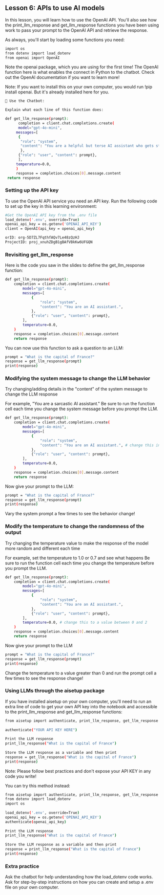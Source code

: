 ## Lesson 6: APIs to use AI models
In this lesson, you will learn how to use the OpenAI API. You'll also see how the print_llm_response and get_llm_response functions you have been using work to pass your prompt to the OpenAI API and retrieve the response.

As always, you'll start by loading some functions you need:
```bash
import os
from dotenv import load_dotenv
from openai import OpenAI
```
Note the openai package, which you are using for the first time! The OpenAI function here is what enables the connect in Python to the chatbot. Check out the OpenAI documentation if you want to learn more!

Note: If you want to install this on your own computer, you would run !pip install openai. But it's already installed here for you.
```bash
🤖 Use the Chatbot:

Explain what each line of this function does:

def get_llm_response(prompt):
      completion = client.chat.completions.create(
      model="gpt-4o-mini",
     messages=[
      {
       "role": "system",
       "content": "You are a helpful but terse AI assistant who gets straight to the point.",
       },
      {"role": "user", "content": prompt},
      ],
     temperature=0.0,
     )
     response = completion.choices[0].message.content
 return response
```
### Setting up the API key
To use the OpenAI API service you need an API key. Run the following code to set up the key in this learning environment:
```bash
#Get the OpenAI API key from the .env file
load_dotenv('.env', override=True)
openai_api_key = os.getenv('OPENAI_API_KEY')
client = OpenAI(api_key = openai_api_key)

orID: org-5D7ZL7FqthfAQv7Le48zQzHJ
ProjectID: proj_xnuhZDgB1gBAfVBkKw6UFGQN

```
### Revisiting get_llm_response
Here is the code you saw in the slides to define the get_llm_response function:
```bash
def get_llm_response(prompt):
    completion = client.chat.completions.create(
        model="gpt-4o-mini",
        messages=[
            {
                "role": "system",
                "content": "You are an AI assistant.",
            },
            {"role": "user", "content": prompt},
        ],
        temperature=0.0,
    )
    response = completion.choices[0].message.content
    return response
```
You can now use this function to ask a question to an LLM:
```bash
prompt = "What is the capital of France?"
response = get_llm_response(prompt)
print(response)
```
### Modifying the system message to change the LLM behavior
Try changing/adding details in the "content" of the system message to change the LLM response

For example, "You are a sarcastic AI assistant."
Be sure to run the function cell each time you change the system message before you prompt the LLM.
```bash
def get_llm_response(prompt):
    completion = client.chat.completions.create(
        model="gpt-4o-mini",
        messages=[
            {
                "role": "system",
                "content": "You are an AI assistant.", # change this instruction!
            },
            {"role": "user", "content": prompt},
        ],
        temperature=0.0,
    )
    response = completion.choices[0].message.content
    return response
```
Now give your prompt to the LLM:
```bash
prompt = "What is the capital of France?"
response = get_llm_response(prompt)
print(response)
```
Vary the system prompt a few times to see the behavior change!

### Modify the temperature to change the randomness of the output
Try changing the temperature value to make the response of the model more random and different each time

For example, set the temperature to 1.0 or 0.7 and see what happens
Be sure to run the function cell each time you change the temperature before you prompt the LLM.
```bash
def get_llm_response(prompt):
    completion = client.chat.completions.create(
        model="gpt-4o-mini",
        messages=[
            {
                "role": "system",
                "content": "You are an AI assistant.", 
            },
            {"role": "user", "content": prompt},
        ],
        temperature=0.0, # change this to a value between 0 and 2
    )
    response = completion.choices[0].message.content
    return response
```
Now give your prompt to the LLM
```bash
prompt = "What is the capital of France?"
response = get_llm_response(prompt)
print(response)
```
Change the temperature to a value greater than 0 and run the prompt cell a few times to see the response change!

### Using LLMs through the aisetup package
If you have installed aisetup on your own computer, you'll need to run an extra line of code to get your own API key into the notebook and accessible to the print_llm_response and get_llm_response functions:
```bash
from aisetup import authenticate, print_llm_response, get_llm_response
​
authenticate("YOUR API KEY HERE")
​
Print the LLM response
print_llm_response("What is the capital of France")
​
Store the LLM response as a variable and then print
response = get_llm_response("What is the capital of France")
print(response)
```
Note: Please follow best practices and don't expose your API KEY in any code you write!

You can try this method instead:
```bash
from aisetup import authenticate, print_llm_response, get_llm_response
from dotenv import load_dotenv
import os
​
load_dotenv('.env', override=True)
openai_api_key = os.getenv('OPENAI_API_KEY')
authenticate(openai_api_key)
​
Print the LLM response
print_llm_response("What is the capital of France")
​
Store the LLM response as a variable and then print
response = print_llm_response("What is the capital of France")
print(response)
```
### Extra practice
Ask the chatbot for help understanding how the load_dotenv code works. Ask for step-by-step instructions on how you can create and setup a .env file on your own computer.
